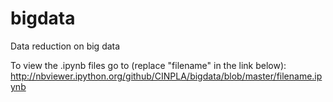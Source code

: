 bigdata
=======

Data reduction on big data

To view the .ipynb files go to (replace "filename" in the link below): 
http://nbviewer.ipython.org/github/CINPLA/bigdata/blob/master/filename.ipynb

